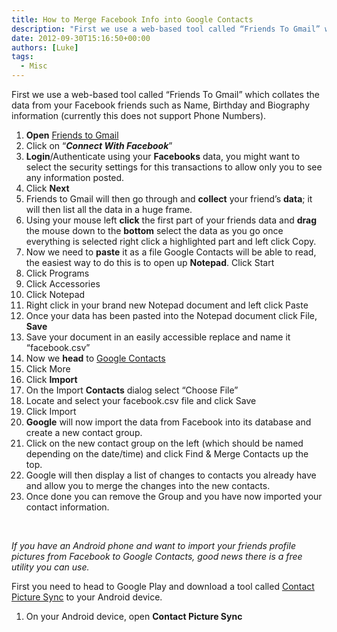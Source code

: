 ```yaml
---
title: How to Merge Facebook Info into Google Contacts
description: "First we use a web-based tool called “Friends To Gmail” which collates the data from your Facebook friends such as Name, Birthday and Biography informat..."
date: 2012-09-30T15:16:50+00:00
authors: [Luke]
tags:
  - Misc
---
```

First we use a web-based tool called “Friends To Gmail” which collates the data from your Facebook friends such as Name, Birthday and Biography information (currently this does not support Phone Numbers).

<ol start="1">
  <li>
    <strong>Open</strong> <a title="Friends To Gmail" href="http://www.friendstogmail.com/" target="_blank">Friends to Gmail</a>
  </li>
  <li>
    Click on “<strong><em>Connect With Facebook</em></strong>”
  </li>
  <li>
    <strong>Login</strong>/Authenticate using your <strong>Facebooks</strong> data, you might want to select the security settings for this transactions to allow only you to see any information posted.
  </li>
  <li>
    Click <strong>Next</strong>
  </li>
  <li>
    Friends to Gmail will then go through and <strong>collect</strong> your friend’s <strong>data</strong>; it will then list all the data in a huge frame.
  </li>
  <li>
    Using your mouse left <strong>click</strong> the first part of your friends data and <strong>drag</strong> the mouse down to the <strong>bottom</strong> select the data as you go once everything is selected right click a highlighted part and left click Copy.
  </li>
  <li>
    Now we need to <strong>paste</strong> it as a file Google Contacts will be able to read, the easiest way to do this is to open up <strong>Notepad</strong>. Click Start
  </li>
  <li>
    Click Programs
  </li>
  <li>
    Click Accessories
  </li>
  <li>
    Click Notepad
  </li>
  <li>
    Right click in your brand new Notepad document and left click Paste
  </li>
  <li>
    Once your data has been pasted into the Notepad document click File, <strong>Save</strong>
  </li>
  <li>
    Save your document in an easily accessible replace and name it “facebook.csv”
  </li>
  <li>
    Now we <strong>head</strong> to <a title="Google Contacts" href="http://www.google.com/contacts/" target="_blank">Google Contacts</a>
  </li>
  <li>
    Click More
  </li>
  <li>
    Click <strong>Import</strong>
  </li>
  <li>
    On the Import <strong>Contacts</strong> dialog select “Choose File”
  </li>
  <li>
    Locate and select your facebook.csv file and click Save
  </li>
  <li>
    Click Import
  </li>
  <li>
    <strong>Google</strong> will now import the data from Facebook into its database and create a new contact group.
  </li>
  <li>
    Click on the new contact group on the left (which should be named depending on the date/time) and click Find & Merge Contacts up the top.
  </li>
  <li>
    Google will then display a list of changes to contacts you already have and allow you to merge the changes into the new contacts.
  </li>
  <li>
    Once done you can remove the Group and you have now imported your contact information.
  </li>
</ol>

&nbsp;

_If you have an Android phone and want to import your friends profile pictures from Facebook to Google Contacts, good news there is a free utility you can use._

First you need to head to Google Play and download a tool called <a title="Contact Picture Sync" href="https://play.google.com/store/apps/details?id=heinrisch.contact.picture.sync&hl=en" target="_blank">Contact Picture Sync</a> to your Android device.

<ol start="1">
  <li>
    On your Android device, open <strong>Contact Picture Sync</strong>
  </li>
</ol>